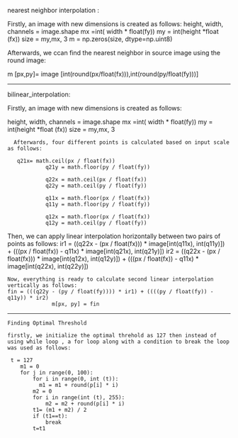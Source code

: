 nearest neighbor interpolation :

Firstly, an image with new dimensions is created as follows:
height, width, channels = image.shape
        mx =int( width * float(fy))
        my = int(height *float (fx))
        size = my,mx, 3
        m = np.zeros(size, dtype=np.uint8)
        
 Afterwards, we ccan find the nearest neighbor in source image using the round image:
 
 m [px,py]=   image [int(round(px/float(fx))),int(round(py/float(fy)))]
        
---------------------------------------------------------------------------------------------------------------
bilinear_interpolation:

Firstly, an image with new dimensions is created as follows:

height, width, channels = image.shape 
        mx =int( width * float(fy))
        my = int(height *float (fx))
        size = my,mx, 3
        
      Afterwards, four different points is calculated based on input scale as follows:
      
       q21x= math.ceil(px / float(fx))
                q21y = math.floor(py / float(fy))

                q22x = math.ceil(px / float(fx))
                q22y = math.ceil(py / float(fy))

                q11x = math.floor(px / float(fx))
                q11y = math.floor(py / float(fy))

                q12x = math.floor(px / float(fx))
                q12y = math.ceil(py / float(fy))
                
                
  Then, we can apply linear interpolation horizontally between two pairs of points as follows:
   ir1 = ((q22x - (px / float(fx))) * image[int(q11x), int(q11y)]) + (((px / float(fx)) - q11x) * image[int(q21x), int(q21y)])
    ir2 = ((q22x - (px / float(fx))) * image[int(q12x), int(q12y)]) + (((px / float(fx)) - q11x) * image[int(q22x), int(q22y)])
    
    Now, everything is ready to calculate second linear interpolation vertically as follows:
    fin = (((q22y - (py / float(fy)))) * ir1) + ((((py / float(fy)) - q11y)) * ir2)
                  m[px, py] = fin
 ---------------------------------------------------------------------------------------------------------------------------------------
                  
    Finding Optimal Threshold
    
    firstly, we initialize the optimal threhold as 127 then instead of using while loop , a for loop along with a condition to break the loop was used as follows:
    
     t = 127
        m1 = 0
        for j in range(0, 100):
            for i in range(0, int (t)):
              m1 = m1 + round(p[i] * i)
            m2 = 0
            for i in range(int (t), 255):
                m2 = m2 + round(p[i] * i)
            t1= (m1 + m2) / 2
            if (t1==t):
                break
            t=t1
    
